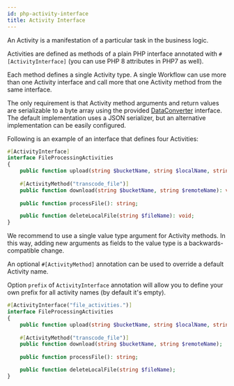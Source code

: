 ```yaml
---
id: php-activity-interface
title: Activity Interface
---
```


An Activity is a manifestation of a particular task in the business logic.

Activities are defined as methods of a plain PHP interface annotated with `#[ActivityInterface]` (you can use PHP 8 attributes
in PHP7 as well).

Each method defines a single Activity type. A single Workflow can use more than one Activity interface and call more
that one Activity method from the same interface.

The only requirement is that Activity method arguments and return values are serializable to a byte array using the provided
[DataConverter](https://github.com/temporalio/sdk-php/blob/master/src/DataConverter/DataConverterInterface.php)
interface. The default implementation uses a JSON serializer, but an alternative implementation can be easily configured.

Following is an example of an interface that defines four Activities:

```php
#[ActivityInterface]
interface FileProcessingActivities
{
    public function upload(string $bucketName, string $localName, string $targetName): void;
    
    #[ActivityMethod("transcode_file")]
    public function download(string $bucketName, string $remoteName): void;
    
    public function processFile(): string;

    public function deleteLocalFile(string $fileName): void;
}
```

We recommend to use a single value type argument for Activity methods. In this way, adding new arguments as fields
to the value type is a backwards-compatible change.

An optional `#[ActivityMethod]` annotation can be used to override a default Activity name.

Option `prefix` of `ActivityInterface` annotation will allow you to define your own prefix for all activity names (by
default it's empty).

```php
#[ActivityInterface("file_activities.")]
interface FileProcessingActivities
{
    public function upload(string $bucketName, string $localName, string $targetName);
    
    #[ActivityMethod("transcode_file")]
    public function download(string $bucketName, string $remoteName);
    
    public function processFile(): string;

    public function deleteLocalFile(string $fileName);
}
```